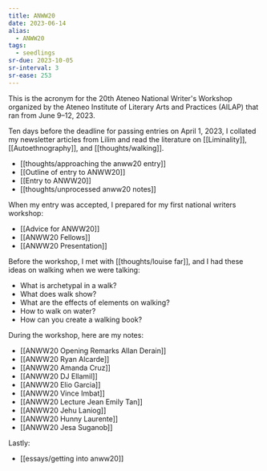 ```yaml
---
title: ANWW20
date: 2023-06-14
alias:
  - ANWW20
tags:
  - seedlings
sr-due: 2023-10-05
sr-interval: 3
sr-ease: 253
---
```

This is the acronym for the 20th Ateneo National Writer's Workshop organized by the Ateneo Institute of Literary Arts and Practices (AILAP) that ran from June 9–12, 2023.

Ten days before the deadline for passing entries on April 1, 2023, I collated my newsletter articles from Lilim and read the literature on [[Liminality]], [[Autoethnography]], and [[thoughts/walking]].

- [[thoughts/approaching the anww20 entry]]
- [[Outline of entry to ANWW20]]
- [[Entry to ANWW20]]
- [[thoughts/unprocessed anww20 notes]]

When my entry was accepted, I prepared for my first national writers workshop:
- [[Advice for ANWW20]]
- [[ANWW20 Fellows]]
- [[ANWW20 Presentation]]

Before the workshop, I met with [[thoughts/louise far]], and I had these ideas on walking when we were talking:
- What is archetypal in a walk?
- What does walk show?
- What are the effects of elements on walking?
- How to walk on water?
- How can you create a walking book?

During the workshop, here are my notes:

- [[ANWW20 Opening Remarks Allan Derain]]
- [[ANWW20 Ryan Alcarde]]
- [[ANWW20 Amanda Cruz]]
- [[ANWW20 DJ Ellamil]]
- [[ANWW20 Elio Garcia]]
- [[ANWW20 Vince Imbat]]
- [[ANWW20 Lecture Jean Emily Tan]]
- [[ANWW20 Jehu Laniog]]
- [[ANWW20 Hunny Laurente]]
- [[ANWW20 Jesa Suganob]]

Lastly:
- [[essays/getting into anww20]]
